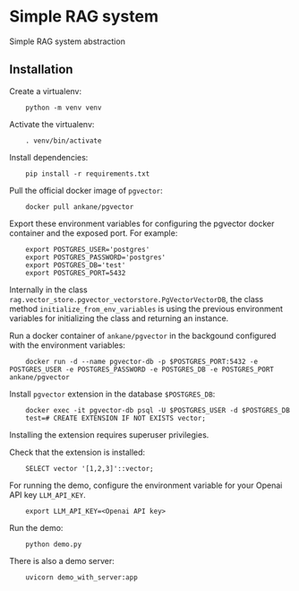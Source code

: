 # Simple RAG system
Simple RAG system abstraction


## Installation
Create a virtualenv:
```
    python -m venv venv
```

Activate the virtualenv:
```
    . venv/bin/activate
```

Install dependencies:
```
    pip install -r requirements.txt
```

Pull the official docker image of `pgvector`:
```
    docker pull ankane/pgvector
```

Export these environment variables for configuring the pgvector docker container and the exposed port. For example:
```
    export POSTGRES_USER='postgres'
    export POSTGRES_PASSWORD='postgres'
    export POSTGRES_DB='test'
    export POSTGRES_PORT=5432
```

Internally in the class `rag.vector_store.pgvector_vectorstore.PgVectorVectorDB`, the class method `initialize_from_env_variables` is using the previous environment variables for initializing the class and returning an instance.


Run a docker container of `ankane/pgvector` in the backgound configured with the environment variables:
```
    docker run -d --name pgvector-db -p $POSTGRES_PORT:5432 -e POSTGRES_USER -e POSTGRES_PASSWORD -e POSTGRES_DB -e POSTGRES_PORT ankane/pgvector
```

Install `pgvector` extension in the database `$POSTGRES_DB`:
```
    docker exec -it pgvector-db psql -U $POSTGRES_USER -d $POSTGRES_DB
    test=# CREATE EXTENSION IF NOT EXISTS vector;
```

Installing the extension requires superuser privilegies.

Check that the extension is installed:
```
    SELECT vector '[1,2,3]'::vector;
```

For running the demo, configure the environment variable for your Openai API key `LLM_API_KEY`. 
```
    export LLM_API_KEY=<Openai API key>
```

Run the demo:
```
    python demo.py
```

There is also a demo server:
```
    uvicorn demo_with_server:app
```
